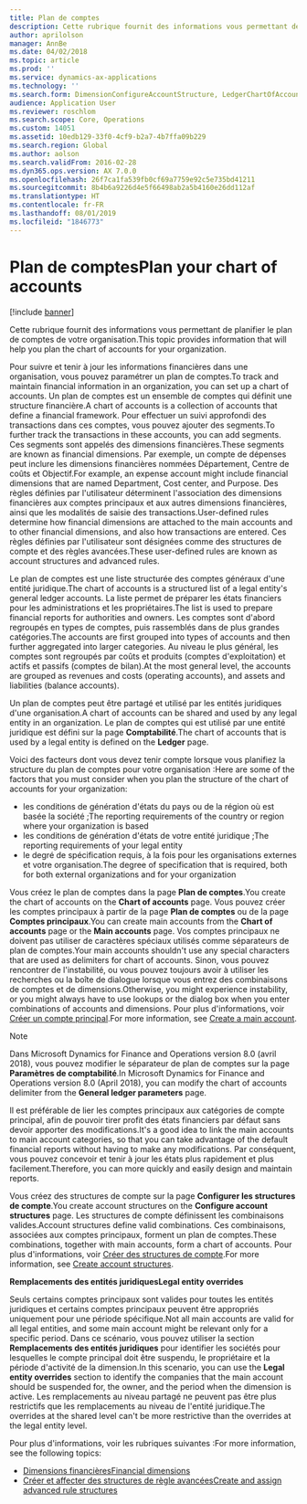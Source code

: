```yaml
---
title: Plan de comptes
description: Cette rubrique fournit des informations vous permettant de planifier le plan de comptes de votre organisation.
author: aprilolson
manager: AnnBe
ms.date: 04/02/2018
ms.topic: article
ms.prod: ''
ms.service: dynamics-ax-applications
ms.technology: ''
ms.search.form: DimensionConfigureAccountStructure, LedgerChartOfAccounts
audience: Application User
ms.reviewer: roschlom
ms.search.scope: Core, Operations
ms.custom: 14051
ms.assetid: 10edb129-33f0-4cf9-b2a7-4b7ffa09b229
ms.search.region: Global
ms.author: aolson
ms.search.validFrom: 2016-02-28
ms.dyn365.ops.version: AX 7.0.0
ms.openlocfilehash: 26f7ca1fa539fb0cf69a7759e92c5e735bd41211
ms.sourcegitcommit: 8b4b6a9226d4e5f66498ab2a5b4160e26dd112af
ms.translationtype: HT
ms.contentlocale: fr-FR
ms.lasthandoff: 08/01/2019
ms.locfileid: "1846773"
---
```

# <a name="plan-your-chart-of-accounts"></a><span data-ttu-id="98595-103">Plan de comptes</span><span class="sxs-lookup"><span data-stu-id="98595-103">Plan your chart of accounts</span></span>

[!include [banner](../includes/banner.md)]

<span data-ttu-id="98595-104">Cette rubrique fournit des informations vous permettant de planifier le plan de comptes de votre organisation.</span><span class="sxs-lookup"><span data-stu-id="98595-104">This topic provides information that will help you plan the chart of accounts for your organization.</span></span>

<span data-ttu-id="98595-105">Pour suivre et tenir à jour les informations financières dans une organisation, vous pouvez paramétrer un plan de comptes.</span><span class="sxs-lookup"><span data-stu-id="98595-105">To track and maintain financial information in an organization, you can set up a chart of accounts.</span></span> <span data-ttu-id="98595-106">Un plan de comptes est un ensemble de comptes qui définit une structure financière.</span><span class="sxs-lookup"><span data-stu-id="98595-106">A chart of accounts is a collection of accounts that define a financial framework.</span></span> <span data-ttu-id="98595-107">Pour effectuer un suivi approfondi des transactions dans ces comptes, vous pouvez ajouter des segments.</span><span class="sxs-lookup"><span data-stu-id="98595-107">To further track the transactions in these accounts, you can add segments.</span></span> <span data-ttu-id="98595-108">Ces segments sont appelés des dimensions financières.</span><span class="sxs-lookup"><span data-stu-id="98595-108">These segments are known as financial dimensions.</span></span> <span data-ttu-id="98595-109">Par exemple, un compte de dépenses peut inclure les dimensions financières nommées Département, Centre de coûts et Objectif.</span><span class="sxs-lookup"><span data-stu-id="98595-109">For example, an expense account might include financial dimensions that are named Department, Cost center, and Purpose.</span></span> <span data-ttu-id="98595-110">Des règles définies par l'utilisateur déterminent l'association des dimensions financières aux comptes principaux et aux autres dimensions financières, ainsi que les modalités de saisie des transactions.</span><span class="sxs-lookup"><span data-stu-id="98595-110">User-defined rules determine how financial dimensions are attached to the main accounts and to other financial dimensions, and also how transactions are entered.</span></span> <span data-ttu-id="98595-111">Ces règles définies par l'utilisateur sont désignées comme des structures de compte et des règles avancées.</span><span class="sxs-lookup"><span data-stu-id="98595-111">These user-defined rules are known as account structures and advanced rules.</span></span>

<span data-ttu-id="98595-112">Le plan de comptes est une liste structurée des comptes généraux d'une entité juridique.</span><span class="sxs-lookup"><span data-stu-id="98595-112">The chart of accounts is a structured list of a legal entity's general ledger accounts.</span></span> <span data-ttu-id="98595-113">La liste permet de préparer les états financiers pour les administrations et les propriétaires.</span><span class="sxs-lookup"><span data-stu-id="98595-113">The list is used to prepare financial reports for authorities and owners.</span></span> <span data-ttu-id="98595-114">Les comptes sont d'abord regroupés en types de comptes, puis rassemblés dans de plus grandes catégories.</span><span class="sxs-lookup"><span data-stu-id="98595-114">The accounts are first grouped into types of accounts and then further aggregated into larger categories.</span></span> <span data-ttu-id="98595-115">Au niveau le plus général, les comptes sont regroupés par coûts et produits (comptes d'exploitation) et actifs et passifs (comptes de bilan).</span><span class="sxs-lookup"><span data-stu-id="98595-115">At the most general level, the accounts are grouped as revenues and costs (operating accounts), and assets and liabilities (balance accounts).</span></span>

<span data-ttu-id="98595-116">Un plan de comptes peut être partagé et utilisé par les entités juridiques d'une organisation.</span><span class="sxs-lookup"><span data-stu-id="98595-116">A chart of accounts can be shared and used by any legal entity in an organization.</span></span> <span data-ttu-id="98595-117">Le plan de comptes qui est utilisé par une entité juridique est défini sur la page **Comptabilité**.</span><span class="sxs-lookup"><span data-stu-id="98595-117">The chart of accounts that is used by a legal entity is defined on the **Ledger** page.</span></span>

<span data-ttu-id="98595-118">Voici des facteurs dont vous devez tenir compte lorsque vous planifiez la structure du plan de comptes pour votre organisation :</span><span class="sxs-lookup"><span data-stu-id="98595-118">Here are some of the factors that you must consider when you plan the structure of the chart of accounts for your organization:</span></span>

- <span data-ttu-id="98595-119">les conditions de génération d'états du pays ou de la région où est basée la société ;</span><span class="sxs-lookup"><span data-stu-id="98595-119">The reporting requirements of the country or region where your organization is based</span></span>
- <span data-ttu-id="98595-120">les conditions de génération d'états de votre entité juridique ;</span><span class="sxs-lookup"><span data-stu-id="98595-120">The reporting requirements of your legal entity</span></span>
- <span data-ttu-id="98595-121">le degré de spécification requis, à la fois pour les organisations externes et votre organisation.</span><span class="sxs-lookup"><span data-stu-id="98595-121">The degree of specification that is required, both for both external organizations and for your organization</span></span>

<span data-ttu-id="98595-122">Vous créez le plan de comptes dans la page **Plan de comptes**.</span><span class="sxs-lookup"><span data-stu-id="98595-122">You create the chart of accounts on the **Chart of accounts** page.</span></span> <span data-ttu-id="98595-123">Vous pouvez créer les comptes principaux à partir de la page **Plan de comptes** ou de la page **Comptes principaux**.</span><span class="sxs-lookup"><span data-stu-id="98595-123">You can create main accounts from the **Chart of accounts** page or the **Main accounts** page.</span></span> <span data-ttu-id="98595-124">Vos comptes principaux ne doivent pas utiliser de caractères spéciaux utilisés comme séparateurs de plan de comptes.</span><span class="sxs-lookup"><span data-stu-id="98595-124">Your main accounts shouldn't use any special characters that are used as delimiters for chart of accounts.</span></span> <span data-ttu-id="98595-125">Sinon, vous pouvez rencontrer de l'instabilité, ou vous pouvez toujours avoir à utiliser les recherches ou la boîte de dialogue lorsque vous entrez des combinaisons de comptes et de dimensions.</span><span class="sxs-lookup"><span data-stu-id="98595-125">Otherwise, you might experience instability, or you might always have to use lookups or the dialog box when you enter combinations of accounts and dimensions.</span></span> <span data-ttu-id="98595-126">Pour plus d'informations, voir [Créer un compte principal](tasks/create-main-account.md).</span><span class="sxs-lookup"><span data-stu-id="98595-126">For more information, see [Create a main account](tasks/create-main-account.md).</span></span>

> [!NOTE]
> <span data-ttu-id="98595-127">Dans Microsoft Dynamics for Finance and Operations version 8.0 (avril 2018), vous pouvez modifier le séparateur de plan de comptes sur la page **Paramètres de comptabilité**.</span><span class="sxs-lookup"><span data-stu-id="98595-127">In Microsoft Dynamics for Finance and Operations version 8.0 (April 2018), you can modify the chart of accounts delimiter from the **General ledger parameters** page.</span></span>

<span data-ttu-id="98595-128">Il est préférable de lier les comptes principaux aux catégories de compte principal, afin de pouvoir tirer profit des états financiers par défaut sans devoir apporter des modifications.</span><span class="sxs-lookup"><span data-stu-id="98595-128">It's a good idea to link the main accounts to main account categories, so that you can take advantage of the default financial reports without having to make any modifications.</span></span> <span data-ttu-id="98595-129">Par conséquent, vous pouvez concevoir et tenir à jour les états plus rapidement et plus facilement.</span><span class="sxs-lookup"><span data-stu-id="98595-129">Therefore, you can more quickly and easily design and maintain reports.</span></span>

<span data-ttu-id="98595-130">Vous créez des structures de compte sur la page **Configurer les structures de compte**.</span><span class="sxs-lookup"><span data-stu-id="98595-130">You create account structures on the **Configure account structures** page.</span></span> <span data-ttu-id="98595-131">Les structures de compte définissent les combinaisons valides.</span><span class="sxs-lookup"><span data-stu-id="98595-131">Account structures define valid combinations.</span></span> <span data-ttu-id="98595-132">Ces combinaisons, associées aux comptes principaux, forment un plan de comptes.</span><span class="sxs-lookup"><span data-stu-id="98595-132">These combinations, together with main accounts, form a chart of accounts.</span></span> <span data-ttu-id="98595-133">Pour plus d'informations, voir [Créer des structures de compte](tasks/create-account-structures.md).</span><span class="sxs-lookup"><span data-stu-id="98595-133">For more information, see [Create account structures](tasks/create-account-structures.md).</span></span>

<span data-ttu-id="98595-134">**Remplacements des entités juridiques**</span><span class="sxs-lookup"><span data-stu-id="98595-134">**Legal entity overrides**</span></span>

<span data-ttu-id="98595-135">Seuls certains comptes principaux sont valides pour toutes les entités juridiques et certains comptes principaux peuvent être appropriés uniquement pour une période spécifique.</span><span class="sxs-lookup"><span data-stu-id="98595-135">Not all main accounts are valid for all legal entities, and some main account might be relevant only for a specific period.</span></span> <span data-ttu-id="98595-136">Dans ce scénario, vous pouvez utiliser la section **Remplacements des entités juridiques** pour identifier les sociétés pour lesquelles le compte principal doit être suspendu, le propriétaire et la période d'activité de la dimension.</span><span class="sxs-lookup"><span data-stu-id="98595-136">In this scenario, you can use the **Legal entity overrides** section to identify the companies that the main account should be suspended for, the owner, and the period when the dimension is active.</span></span> <span data-ttu-id="98595-137">Les remplacements au niveau partagé ne peuvent pas être plus restrictifs que les remplacements au niveau de l'entité juridique.</span><span class="sxs-lookup"><span data-stu-id="98595-137">The overrides at the shared level can't be more restrictive than the overrides at the legal entity level.</span></span>

<span data-ttu-id="98595-138">Pour plus d'informations, voir les rubriques suivantes :</span><span class="sxs-lookup"><span data-stu-id="98595-138">For more information, see the following topics:</span></span>

- [<span data-ttu-id="98595-139">Dimensions financières</span><span class="sxs-lookup"><span data-stu-id="98595-139">Financial dimensions</span></span>](financial-dimensions.md)
- [<span data-ttu-id="98595-140">Créer et affecter des structures de règle avancées</span><span class="sxs-lookup"><span data-stu-id="98595-140">Create and assign advanced rule structures</span></span>](tasks/create-assign-advanced-rule-structures.md)
